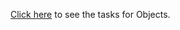<a href="https://github.com/TelerikAcademy/JavaScript-Fundamentals/tree/master/Topics/09.%20Using%20Objects/homework">Click here</a> to see the tasks for Objects.